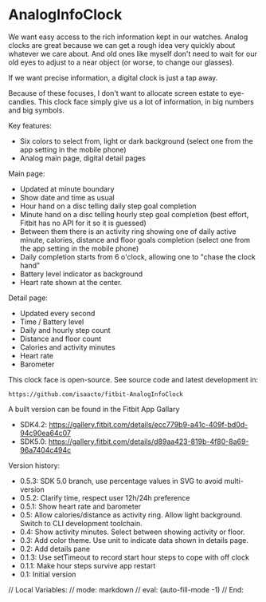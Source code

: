 # AnalogInfoClock

We want easy access to the rich information kept in our watches.  Analog clocks are great because we can get a rough idea very quickly about whatever we care about.  And old ones like myself don't need to wait for our old eyes to adjust to a near object (or worse, to change our glasses).

If we want precise information, a digital clock is just a tap away.

Because of these focuses, I don't want to allocate screen estate to eye-candies.  This clock face simply give us a lot of information, in big numbers and big symbols.

Key features:
  * Six colors to select from, light or dark background (select one from the app setting in the mobile phone)
  * Analog main page, digital detail pages

Main page:
  * Updated at minute boundary
  * Show date and time as usual
  * Hour hand on a disc telling daily step goal completion
  * Minute hand on a disc telling hourly step goal completion (best effort, Fitbit has no API for it so it is guessed)
  * Between them there is an activity ring showing one of daily active minute, calories, distance and floor goals completion (select one from the app setting in the mobile phone)
  * Daily completion starts from 6 o'clock, allowing one to "chase the clock hand"
  * Battery level indicator as background
  * Heart rate shown at the center.

Detail page:
  * Updated every second
  * Time / Battery level
  * Daily and hourly step count
  * Distance and floor count
  * Calories and activity minutes
  * Heart rate
  * Barometer

This clock face is open-source.  See source code and latest development in:

    https://github.com/isaacto/fitbit-AnalogInfoClock

A built version can be found in the Fitbit App Gallary

  * SDK4.2: https://gallery.fitbit.com/details/ecc779b9-a41c-409f-bd0d-94c90ea64c07
  * SDK5.0: https://gallery.fitbit.com/details/d89aa423-819b-4f80-8a69-96a7404c494c

Version history:
  * 0.5.3: SDK 5.0 branch, use percentage values in SVG to avoid multi-version
  * 0.5.2: Clarify time, respect user 12h/24h preference
  * 0.5.1: Show heart rate and barometer
  * 0.5: Allow calories/distance as activity ring.  Allow light background.  Switch to CLI development toolchain.
  * 0.4: Show activity minutes.  Select between showing activity or floor.
  * 0.3: Add color theme.  Use unit to indicate data shown in details page.
  * 0.2: Add details pane
  * 0.1.3: Use setTimeout to record start hour steps to cope with off clock
  * 0.1.1: Make hour steps survive app restart
  * 0.1: Initial version

// Local Variables:
// mode: markdown
// eval: (auto-fill-mode -1)
// End:
